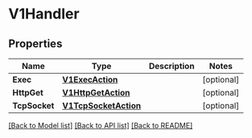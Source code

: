 # V1Handler

## Properties
Name | Type | Description | Notes
------------ | ------------- | ------------- | -------------
**Exec** | [**V1ExecAction**](v1.ExecAction.md) |  | [optional] 
**HttpGet** | [**V1HttpGetAction**](v1.HTTPGetAction.md) |  | [optional] 
**TcpSocket** | [**V1TcpSocketAction**](v1.TCPSocketAction.md) |  | [optional] 

[[Back to Model list]](../README.md#documentation-for-models) [[Back to API list]](../README.md#documentation-for-api-endpoints) [[Back to README]](../README.md)


